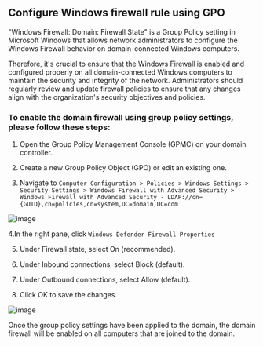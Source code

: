 ## Configure Windows firewall rule using GPO

"Windows Firewall: Domain: Firewall State" is a Group Policy setting in Microsoft Windows that allows network administrators to configure the Windows Firewall behavior on domain-connected Windows computers.

Therefore, it's crucial to ensure that the Windows Firewall is enabled and configured properly on all domain-connected Windows computers to maintain the security and integrity of the network. Administrators should regularly review and update firewall policies to ensure that any changes align with the organization's security objectives and policies.

### To enable the domain firewall using group policy settings, please follow these steps:

1. Open the Group Policy Management Console (GPMC) on your domain controller.

2. Create a new Group Policy Object (GPO) or edit an existing one.

3. Navigate to `Computer Configuration > Policies > Windows Settings > Security Settings > Windows Firewall with Advanced Security > Windows Firewall with Advanced Security - LDAP://cn={GUID},cn=policies,cn=system,DC=domain,DC=com`

![image](https://user-images.githubusercontent.com/96930989/230535552-d00d800a-648d-4d07-b9a7-3de99a47c5d6.png)

4.In the right pane, click `Windows Defender Firewall Properties`

5. Under Firewall state, select On (recommended).

6. Under Inbound connections, select Block (default).

7. Under Outbound connections, select Allow (default).

8. Click OK to save the changes.

![image](https://user-images.githubusercontent.com/96930989/230535642-6004fbfd-9dcc-424f-91cf-0d1383034a6a.png)

Once the group policy settings have been applied to the domain, the domain firewall will be enabled on all computers that are joined to the domain.

